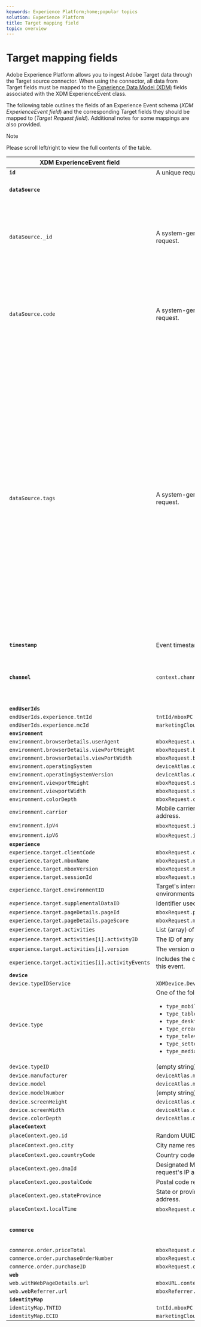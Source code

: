 ```yaml
---
keywords: Experience Platform;home;popular topics
solution: Experience Platform
title: Target mapping field
topic: overview
---
```


# Target mapping fields

Adobe Experience Platform allows you to ingest Adobe Target data through the Target source connector. When using the connector, all data from Target fields must be mapped to the [Experience Data Model (XDM)](../../../../xdm/home.md) fields associated with the XDM ExperienceEvent class.

The following table outlines the fields of an Experience Event schema (*XDM ExperienceEvent field*) and the corresponding Target fields they should be mapped to (*Target Request field*). Additional notes for some mappings are also provided.

>[!NOTE]
>
>Please scroll left/right to view the full contents of the table.

| XDM ExperienceEvent field | Target Request field | Notes |
| ------------------------- | -------------------- | ----- |
| **`id`** | A unique request identifier |
| **`dataSource`** | | Configured to "1" for all clients. |
| `dataSource._id` | A system-generated value that cannot be passed in with the request. | The unique ID of this data source. This would be provided by the individual or system that created the data source. |
| `dataSource.code` | A system-generated value that cannot be passed in with the request. | A shortcut to the full @id. At least one of the code or @id can be used. Sometimes, this code is referred to as the data source integration code. |
| `dataSource.tags` | A system-generated value that cannot be passed in with the request. | Tags are used to indicate how the aliases represented by a given data source should be interpreted by applications using those aliases.<br><br>Examples:<br><ul><li>`isAVID`: Data sources representing Analytics visitor IDs.</li><li>`isCRSKey`: Data sources representing aliases that should be used as keys in CRS.</li></ul>Tags are set when the data source is created but they are also included in pipeline messages when referencing a given data source. |
| **`timestamp`** | Event timestamp |
| **`channel`** | `context.channel` | Only works with view delivery. Options are "web" and "mobile", with "web" being the default. |
| **`endUserIds`** |
| `endUserIds.experience.tntId` | `tntId/mboxPC` |
| `endUserIds.experience.mcId` | `marketingCloudVisitorId` |
| **`environment`** |
| `environment.browserDetails.userAgent` | `mboxRequest.userAgent` |
| `environment.browserDetails.viewPortHeight` | `mboxRequest.browserHeight` |
| `environment.browserDetails.viewPortWidth` | `mboxRequest.browserWidth` |
| `environment.operatingSystem` | `deviceAtlas.osName` |
| `environment.operatingSystemVersion` | `deviceAtlas.osVersion` |
| `environment.viewportHeight` | `mboxRequest.screenHeight` |
| `environment.viewportWidth` | `mboxRequest.screenWidth` |
| `environment.colorDepth` | `mboxRequest.colorDepth` |
| `environment.carrier` | Mobile carrier name resolved based on the request's IP address. |
| `environment.ipV4` | `mboxRequest.ipAddress` (if in V4 format) |
| `environment.ipV6` | `mboxRequest.ipAddress` (if in V6 format) |
| **`experience`** |
| `experience.target.clientCode` | `mboxRequest.client` |
| `experience.target.mboxName` | `mboxRequest.mboxName` |
| `experience.target.mboxVersion` | `mboxRequest.mboxVersion` |
| `experience.target.sessionId` | `mboxRequest.sessionId` |
| `experience.target.environmentID` | Target's internal mapping for customer-defined environments (such as dev, qa, or prod). |
| `experience.target.supplementalDataID` | Identifier used to stitch Target events with Analytics events |
| `experience.target.pageDetails.pageId` | `mboxRequest.pageId` |
| `experience.target.pageDetails.pageScore` | `mboxRequest.mboxPageValue` |
| `experience.target.activities` | List (array) of activities the visitor has qualified for |
| `experience.target.activities[i].activityID` | The ID of any given activity the visitor qualified for |
| `experience.target.activities[i].version` | The version of any given activity the visitor qualified for |
| `experience.target.activities[i].activityEvents` | Includes the details of activity events the user has hit with this event. |
| **`device`** |
| `device.typeIDService` | `XDMDevice.Device.TypeIDService.typeIDService_deviceatlas` |
| `device.type` | One of the following properties of `deviceAtlas` (or NULL): <ul><li>`type_mobile`</li><li>`type_tablet`</li><li>`type_desktop`</li><li>`type_ereader`</li><li>`type_television`</li><li>`type_settop`</li><li>`type_mediaplayer`</li></ul> |
| `device.typeID` | (empty string) |
| `device.manufacturer` | `deviceAtlas.manufacturer` |
| `device.model` | `deviceAtlas.model` |
| `device.modelNumber` | (empty string) |
| `device.screenHeight` | `deviceAtlas.displayHeight` |
| `device.screenWidth` | `deviceAtlas.displayWidth` |
| `device.colorDepth` | `deviceAtlas.displayColorDepth` |
| **`placeContext`** |
| `placeContext.geo.id` | Random UUID (mandatory) |
| `placeContext.geo.city` | City name resolved based on the request's IP address. |
| `placeContext.geo.countryCode` | Country code resolved based on the request's IP address. |
| `placeContext.geo.dmaId` | Designated Market Area code resolved based on the request's IP address. |
| `placeContext.geo.postalCode` | Postal code resolved based on the request's IP address. |
| `placeContext.geo.stateProvince` | State or province resolved based on the request's IP address. |
| `placeContext.localTime` | `mboxRequest.offsetTime` + `mboxRequest.currentServerTime` |
| **`commerce`** | | Set only if order details are present in the request. |
| `commerce.order.priceTotal` | `mboxRequest.orderTotal` |
| `commerce.order.purchaseOrderNumber` | `mboxRequest.orderId` |
| `commerce.order.purchaseID` | `mboxRequest.orderId` |
| **`web`** |
| `web.withWebPageDetails.url` | `mboxURL.context.address.url` |
| `web.webReferrer.url` | `mboxReferrer.context.address.url` |
| **`identityMap`** |
| `identityMap.TNTID` | `tntId.mboxPC` |
| `identityMap.ECID` | `marketingCloudVisitorId` |
